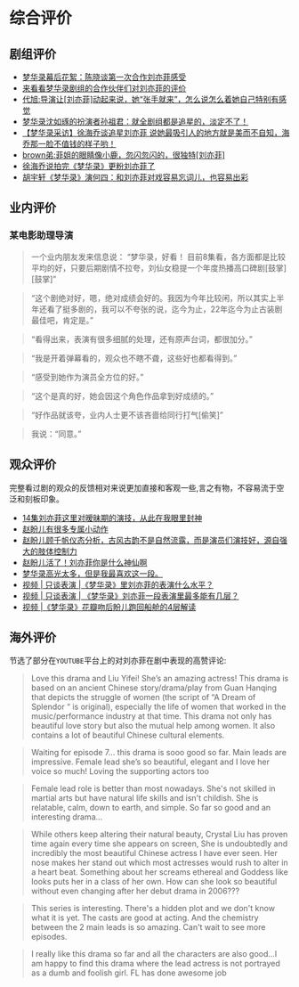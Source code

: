 # 综合评价

## 剧组评价

* [梦华录幕后花絮：陈晓谈第一次合作刘亦菲感受](https://www.bilibili.com/video/BV1tT41157Ak/?spm_id_from=333.788.recommend_more_video.1&vd_source=087d424162639011a33e46dbbd019cfd)
* [来看看梦华录剧组的合作伙伴们对刘亦菲的评价](https://www.bilibili.com/video/BV14g411C7B8/?spm_id_from=333.337.search-card.all.click&vd_source=087d424162639011a33e46dbbd019cfd)
* [代旭:导演让[刘亦菲]动起来说，她“张手就来”，怎么说怎么着她自己特别有感觉](https://www.bilibili.com/video/BV1KB4y1B7vG/?spm_id_from=333.788.recommend_more_video.14&vd_source=087d424162639011a33e46dbbd019cfd)
* [梦华录沈如琢的扮演者孙祖君：就全剧组都是追星的，淡定不了！](https://www.bilibili.com/video/BV1xa411x7kF/?spm_id_from=333.788.recommend_more_video.23&vd_source=087d424162639011a33e46dbbd019cfd)
* [【梦华录采访】徐海乔谈追星刘亦菲 说她最吸引人的地方就是美而不自知，海乔那一脸不值钱的样子哟！](https://www.bilibili.com/video/BV1TN4y1G7th/?spm_id_from=333.788.recommend_more_video.1&vd_source=087d424162639011a33e46dbbd019cfd)
* [brown弟:菲姐的眼睛像小鹿，忽闪忽闪的，很独特[刘亦菲]](https://www.bilibili.com/video/BV1CS4y177oL/?spm_id_from=333.788.recommend_more_video.-1&vd_source=087d424162639011a33e46dbbd019cfd)
* [徐海乔说拍完《梦华录》更粉刘亦菲了](https://www.bilibili.com/video/BV1gL4y1w7yD/?spm_id_from=333.788.recommend_more_video.17&vd_source=087d424162639011a33e46dbbd019cfd)
* [胡宇轩《梦华录》演何四：和刘亦菲对戏容易忘词儿，也容易出彩](https://m.bjnews.com.cn/detail/1655367764168021.html)


## 业内评价

### 某电影助理导演

> 一个业内朋友发来信息说：
> “梦华录，好看！ 目前8集看，各方面都是比较平均的好，只要后期剧情不拉夸，刘仙女稳提一个年度热播高口碑剧[鼓掌][鼓掌]”

> “这个剧绝对好，嗯，绝对成绩会好的。我因为今年比较闲，所以其实上半年还看了挺多剧的，我可以不夸张的说，迄今为止，22年迄今为止古装剧最佳吧，肯定是。”

> “看得出来，表演有很多细腻的处理，还有原声台词，都很加分。”

> “我是开着弹幕看的，观众也不瞎不聋，这些好也都看得到。”

> “感受到她作为演员全方位的好。”

> “这个是真的好，她会因这个角色作品拿到好成绩的。”

> “好作品就该夸，业内人士更不该吝啬给同行打气[偷笑]”

> 我说：“同意。”


## 观众评价

完整看过剧的观众的反馈相对来说更加直接和客观一些,言之有物，不容易流于空泛和刻板印象。

* [14集刘亦菲这里对暧昧期的演技，从此在我眼里封神 ](https://www.douban.com/group/topic/268248681/?_i=4958469Rn8heGv)
* [赵盼儿有很多专属小动作 ](https://www.douban.com/group/topic/268622747/?_i=4958101Rn8heGv)
* [赵盼儿顾千帆仪态分析，古风古韵不是自然流露，而是演员们演技好，源自强大的肢体控制力 ](https://www.douban.com/group/topic/269438382/?_i=4957853Rn8heGv,4958039Rn8heGv)
* [赵盼儿活了！刘亦菲你是什么神仙啊](https://movie.douban.com/review/14434105/)
* [梦华录高光太多，但是我最喜欢这一段。 ](https://www.douban.com/group/topic/275082973/?_i=64957047359f7e0,4959361QjT7x08&dt_platform=wechat_friends&dt_dapp=1)
* [视频 | 只谈表演 |《梦华录》里刘亦菲的表演什么水平？](https://www.bilibili.com/video/BV1Gg411X7gC/?spm_id_from=333.999.0.0)
* [视频 | 只谈表演 | 《梦华录》刘亦菲一段表演里最多能有几层？](https://www.bilibili.com/video/BV1vU4y1Q76w/?spm_id_from=333.999.0.0)
* [视频 |《梦华录》花瓣吻后盼儿跑回船舱的4层解读](https://www.bilibili.com/video/BV1ht4y1h7gn/?spm_id_from=333.788&vd_source=087d424162639011a33e46dbbd019cfd)



## 海外评价

节选了部分在`YOUTUBE`平台上的对刘亦菲在剧中表现的高赞评论:

> Love this drama and Liu Yifei! She’s an amazing actress! This drama is based on an ancient Chinese story/drama/play from Guan Hanqing that depicts the struggle of women (the script of “A Dream of Splendor “ is original), especially the life of women that worked in the music/performance industry at that time. This drama not only has beautiful love story but also the mutual help among women. It also contains a lot of beautiful Chinese cultural elements.


> Waiting for episode 7… this drama is sooo good so far. Main leads are impressive. Female lead she’s so beautiful, elegant and I love her voice so much! Loving the supporting actors too

> Female lead role is better than most nowadays. She's not skilled in martial arts but have natural life skills and isn't childish. She is relatable, calm, down to earth, and simple. So far so good and an interesting drama...

> While others keep altering their natural beauty, Crystal Liu has proven time again every time she appears on screen, She is undoubtedly and incredibly the most beautiful Chinese actress I have ever seen. Her nose makes her stand out which most actresses would rush to alter in a heart beat. Something about her screams ethereal and Goddess like looks puts her in a class of her own. How can she look so beautiful without even changing after her debut drama in 2006???

> This series is interesting. There's a hidden plot and we don't know what it is yet. The casts are good at acting. And the chemistry between the 2 main leads is so amazing. Can't wait to see more episodes.

> I really like this drama so far and all the characters are also good...I am happy to find this drama where the lead actress is not portrayed as a dumb and foolish girl. FL has done awesome job
